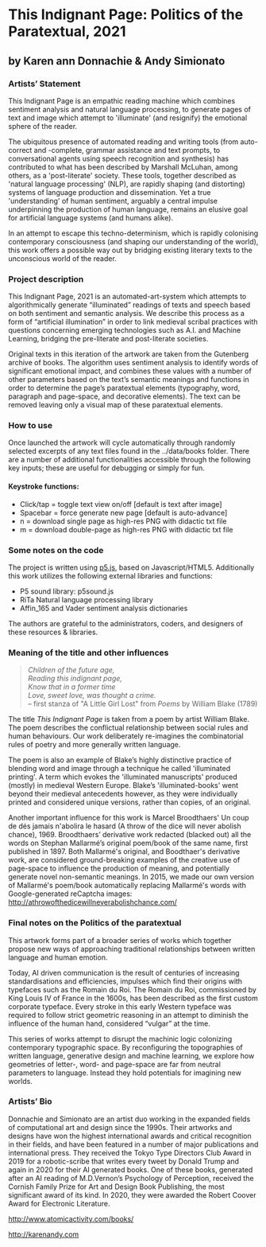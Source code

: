 # This Indignant Page: Politics of the Paratextual, 2021
## by Karen ann Donnachie & Andy Simionato
### Artists’ Statement
This Indignant Page is an empathic reading machine which combines sentiment analysis and natural language processing, to generate pages of text and image which attempt to 'illuminate' (and resignify) the emotional sphere of the reader.

The ubiquitous presence of automated reading and writing tools (from auto-correct and -complete, grammar assistance and text prompts, to conversational agents using speech recognition and synthesis) has contributed to what has been described by Marshall McLuhan, among others, as a 'post-literate' society. These tools, together described as 'natural language processing' (NLP), are rapidly shaping (and distorting) systems of language production and dissemination. Yet a true 'understanding' of human sentiment, arguably a central impulse underpinning the production of human language, remains an elusive goal for artificial language systems (and humans alike).

In an attempt to escape this techno-determinism, which is rapidly colonising contemporary consciousness (and shaping our understanding of the world), this work offers a possible way out by bridging existing literary texts to the unconscious world of the reader.

### Project description
This Indignant Page, 2021 is an automated-art-system which attempts to algorithmically generate “illuminated” readings of texts and speech based on both sentiment and semantic analysis. We describe this process as a form of “artificial illumination” in order to link medieval scribal practices with questions concerning emerging technologies such as A.I. and Machine Learning, bridging the pre-literate and post-literate societies.

Original texts in this iteration of the artwork are taken from the Gutenberg archive of books. The algorithm uses sentiment analysis to identify words of significant emotional impact, and combines these values with a number of other parameters based on the text’s semantic meanings and functions in order to determine the page’s paratextual elements (typography, word, paragraph and page-space, and decorative elements). The text can be removed leaving only a visual map of these paratextual elements. 

### How to use
Once launched the artwork will cycle automatically through randomly selected excerpts of any text files found in the ../data/books folder. There are a number of additional functionalities accessible through the following key inputs; these are useful for debugging or simply for fun.
#### Keystroke functions:
* Click/tap = toggle text view on/off [default is text after image]
* Spacebar = force generate new page [default is auto-advance]
* n = download single page as high-res PNG with didactic txt file 
* m = download double-page as high-res PNG with didactic txt file

### Some notes on the code
The project is written using [p5.js](http://p5js.org), based on Javascript/HTML5. 
Additionally this work utilizes the following external libraries and functions:
* P5 sound library: p5sound.js
* RiTa Natural language processing library
* Affin_165 and Vader sentiment analysis dictionaries

The authors are grateful to the administrators, coders, and designers of these resources & libraries.

### Meaning of the title and other influences

> *Children of the future age,*<br/>
> *Reading this indignant page,*<br/>
> *Know that in a former time*<br/>
> *Love, sweet love, was thought a crime.*<br/>
> – first stanza of "A Little Girl Lost" from *Poems* by William Blake (1789)

The title *This Indignant Page* is taken from a poem by artist William Blake. The poem describes the conflictual relationship between social rules and human behaviours. Our work deliberately re-imagines the combinatorial rules of poetry and more generally written language.  

The poem is also an example of Blake’s highly distinctive practice of blending word and image through a technique he called 'illuminated printing'. A term which evokes the 'illuminated manuscripts' produced (mostly) in medieval Western Europe. Blake’s 'illuminated-books' went beyond their medieval antecedents however, as they were individually printed and considered unique versions, rather than copies, of an original.

Another important influence for this work is Marcel Broodthaers' Un coup de dés jamais n'abolira le hasard (A throw of the dice will never abolish chance), 1969. Broodthaers’ derivative work redacted (blacked out) all the words on Stephan Mallarmé’s original poem/book of the same name, first published in 1897. Both Mallarmé's original, and Boodthaer's derivative work, are considered ground-breaking examples of the creative use of page-space to influence the production of meaning, and potentially generate novel non-semantic meanings. In 2015, we made our own version of Mallarmé's poem/book automatically replacing Mallarmé's words with Google-generated reCaptcha images: http://athrowofthedicewillneverabolishchance.com/

### Final notes on the Politics of the paratextual
This artwork forms part of a broader series of works which together propose new ways of approaching traditional relationships between written language and human emotion.

Today, AI driven communication is the result of centuries of increasing standardisations and efficiencies, impulses which find their origins with typefaces such as the Romain du Roi. The Romain du Roi, commissioned by King Louis IV of France in the 1600s, has been described as the first custom corporate typeface. Every stroke in this early Western typeface was required to follow strict geometric reasoning in an attempt to diminish the influence of the human hand, considered “vulgar” at the time.

This series of works attempt to disrupt the machinic logic colonizing contemporary typographic space. By reconfiguring the topographies of written language, generative design and machine learning, we explore how geometries of letter-, word- and page-space are far from neutral parameters to language. Instead they hold potentials for imagining new worlds.

### Artists’ Bio
Donnachie and Simionato are an artist duo working in the expanded fields of computational art and design since the 1990s. Their artworks and designs have won the highest international awards and critical recognition in their fields, and have been featured in a number of major publications and international press. They received the Tokyo Type Directors Club Award in 2019 for a robotic-scribe that writes every tweet by Donald Trump and again in 2020 for their AI generated books. One of these books, generated after an AI reading of M.D.Vernon’s Psychology of Perception, received the Cornish Family Prize for Art and Design Book Publishing, the most significant award of its kind. In 2020, they were awarded the Robert Coover Award for Electronic Literature.

http://www.atomicactivity.com/books/

http://karenandy.com
